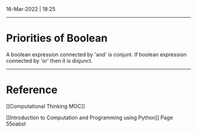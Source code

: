 16-Mar-2022 | 18:25


---
# Priorities of Boolean


A boolean expression connected by 'and' is conjunt.
If boolean expression connected by 'or' then it is disjunct. 




---
# Reference
[[Computational Thinking MOC]]

[[Introduction to Computation and Programming using Python]] Page 55oabst